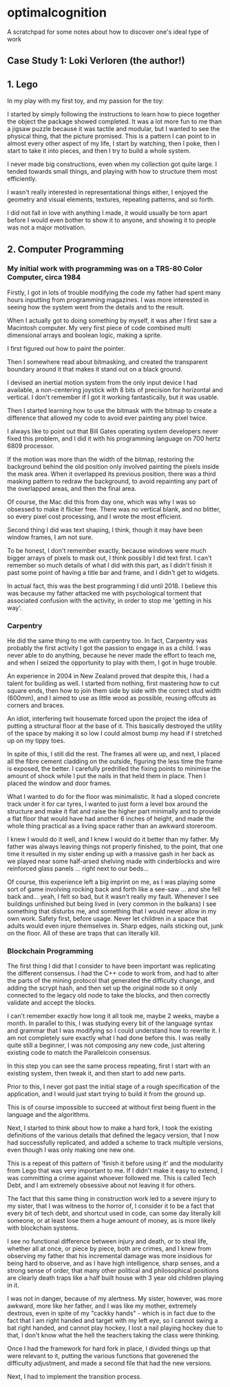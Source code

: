 # optimalcognition

A scratchpad for some notes about how to discover one's ideal type of work

## Case Study 1: Loki Verloren (the author!)

## 1. Lego

In my play with my first toy, and my passion for the toy:

I started by simply following the instructions to learn how to piece together the object the package showed completed. It was a lot more fun to me than a jigsaw puzzle because it was tactile and modular, but I wanted to see the physical thing, that the picture promised. This is a pattern I can point to in almost every other aspect of my life, I start by watching, then I poke, then I start to take it into pieces, and then I try to build a whole system.

I never made big constructions, even when my collection got quite large. I tended towards small things, and playing with how to structure them most efficiently.

I wasn't really interested in representational things either, I enjoyed the geometry and visual elements, textures, repeating patterns, and so forth.

I did not fall in love with anything I made, it would usually be torn apart before I would even bother to show it to anyone, and showing it to people was not a major motivation.

## 2. Computer Programming

### My initial work with programming was on a TRS-80 Color Computer, circa 1984

Firstly, I got in lots of trouble modifying the code my father had spent many hours inputting from programming magazines. I was more interested in seeing how the system went from the details and to the result.

When I actually got to doing something by myself, it was after I first saw a Macintosh computer. My very first piece of code combined multi dimensional arrays and boolean logic, making a sprite.

I first figured out how to paint the pointer.

Then I somewhere read about bitmasking, and created the transparent boundary around it that makes it stand out on a black ground.

I devised an inertial motion system from the only input device I had available, a non-centering joystick with 8 bits of precision for horizontal and vertical. I don't remember if I got it working fantastically, but it was usable.

Then I started learning how to use the bitmask with the bitmap to create a difference that allowed my code to avoid ever painting any pixel twice.

I always like to point out that Bill Gates operating system developers never fixed this problem, and I did it with his programming language on 700 hertz 6809 processor. 

If the motion was more than the width of the bitmap, restoring the background behind the old position only involved painting the pixels inside the mask area. When it overlapped its previous position, there was a third masking pattern to redraw the background, to avoid repainting any part of the overlapped areas, and then the final area.

Of course, the Mac did this from day one, which was why I was so obsessed to make it flicker free. There was no vertical blank, and no blitter, so every pixel cost processing, and I wrote the most efficient.

Second thing I did was text shaping, I think, though it may have been window frames, I am not sure.

To be honest, I don't remember exactly, because windows were much bigger arrays of pixels to mask out, I think possibly I did text first. I can't remember so much details of what I did with this part, as I didn't finish it past some point of having a title bar and frame, and I didn't get to widgets.

In actual fact, this was the best programming I did until 2018. I believe this was because my father attacked me with psychological torment that associated confusion with the activity, in order to stop me 'getting in his way'.

### Carpentry

He did the same thing to me with carpentry too. In fact, Carpentry was probably the first activity I got the passion to engage in as a child. I was never able to do anything, because he never made the effort to teach me, and when I seized the opportunity to play with them, I got in huge trouble. 

An experience in 2004 in New Zealand proved that despite this, I had a talent for building as well. I started from nothing, first mastering how to cut square ends, then how to join them side by side with the correct stud width (600mm), and I aimed to use as little wood as possible, reusing offcuts as corners and braces.

An idiot, interfering twit housemate forced upon the project the idea of putting a structural floor at the base of it. This basically destroyed the utility of the space by making it so low I could almost bump my head if I stretched up on my tippy toes. 

In spite of this, I still did the rest. The frames all were up, and next, I placed all the fibre cement cladding on the outside, figuring the less time the frame is exposed, the better. I carefully predrilled the fixing points to minimise the amount of shock while I put the nails in that held them in place. Then I placed the window and door frames.

What I wanted to do for the floor was minimalistic. It had a sloped concrete track under it for car tyres, I wanted to just form a level box around the structure and make it flat and raise the higher part minimally and to provide a flat floor that would have had another 6 inches of height, and made the whole thing practical as a living space rather than an awkward storeroom.

I knew I would do it well, and I knew I would do it better than my father. My father was always leaving things not properly finished, to the point, that one time it resulted in my sister ending up with a massive gash in her back as we played near some half-arsed shelving made with cinderblocks and wire reinforced glass panels ... right next to our beds... 

Of course, this experience left a big imprint on me, as I was playing some sort of game involving rocking back and forth like a see-saw ... and she fell back and... yeah, I felt so bad, but it wasn't really my fault. Whenever I see buildings unfinished but being lived in (very common in the balkans) I see something that disturbs me, and something that I would never allow in my own work. Safety first, before usage. Never let children in a space that adults would even injure themselves in. Sharp edges, nails sticking out, junk on the floor. All of these are traps that can literally kill.

### Blockchain Programming

The first thing I did that I consider to have been important was replicating the different consensus. I had the C++ code to work from, and had to alter the parts of the mining protocol that generated the difficulty change, and adding the scrypt hash, and then set up the original node so it only connected to the legacy old node to take the blocks, and then correctly validate and accept the blocks.

I can't remember exactly how long it all took me, maybe 2 weeks, maybe a month. In parallel to this, I was studying every bit of the language syntax and grammar that I was modifying so I could understand how to rewrite it. I am not completely sure exactly what I had done before this. I was really quite still a beginner, I was not composing any new code, just altering existing code to match the Parallelcoin consensus.

In this step you can see the same process repeating, first I start with an existing system, then tweak it, and then start to add new parts.

Prior to this, I never got past the initial stage of a rough specification of the application, and I would just start trying to build it from the ground up.

This is of course impossible to succeed at without first being fluent in the language and the algorithms.

Next, I started to think about how to make a hard fork, I took the existing definitions of the various details that defined the legacy version, that I now had successfully replicated, and added a scheme to track multiple versions, even though I was only making one new one.

This is a repeat of this pattern of 'finish it before using it' and the modularity from Lego that was very important to me. If I didn't make it easy to extend, I was committing a crime against whoever followed me. This is called Tech Debt, and I am extremely obsessive about not leaving it for others.

The fact that this same thing in construction work led to a severe injury to my sister, that I was witness to the horror of, I consider it to be a fact that every bit of tech debt, and shortcut used in code, can some day literally kill someone, or at least lose them a huge amount of money, as is more likely with blockchain systems.

I see no functional difference between injury and death, or to steal life, whether all at once, or piece by piece, both are crimes, and I knew from observing my father that his incremental damage was more insidious for being hard to observe, and as I have high intelligence, sharp senses, and a strong sense of order, that many other political and philosophical positions are clearly death traps like a half built house with 3 year old children playing in it.

I was not in danger, because of my alertness. My sister, however, was more awkward, more like her father, and I was like my mother, extremely dextrous, even in spite of my "cackky hands" - which is in fact due to the fact that I am right handed and target with my left eye, so I cannot swing a bat right handed, and cannot play hockey, I lost a nail playing hockey due to that, I don't know what the hell the teachers taking the class were thinking.

Once I had the framework for hard fork in place, I divided things up that were relevant to it, putting the various functions that goverened the difficulty adjustment, and made a second file that had the new versions.

Next, I had to implement the transition process. 
